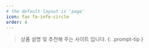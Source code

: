 ```yaml
---
# the default layout is 'page'
icon: fas fa-info-circle
order: 4
---
```


> 상품 설명 및 추천해 주는 사이트 입니다.
{: .prompt-tip }
